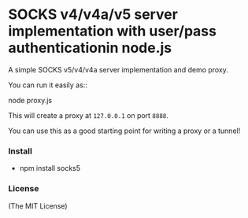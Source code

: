 SOCKS v4/v4a/v5 server implementation with user/pass authenticationin node.js
=============================================================================

A simple SOCKS v5/v4/v4a server implementation and demo proxy.

You can run it easily as::

  node proxy.js

This will create a proxy at ``127.0.0.1`` on port ``8888``.

You can use this as a good starting point for writing a proxy or a tunnel!

### Install
- npm install socks5


### License

(The MIT License)

